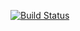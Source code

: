 [![Build Status](https://travis-ci.com/JVMusin/vkseeker.svg?branch=master)](https://travis-ci.com/JVMusin/vkseeker)